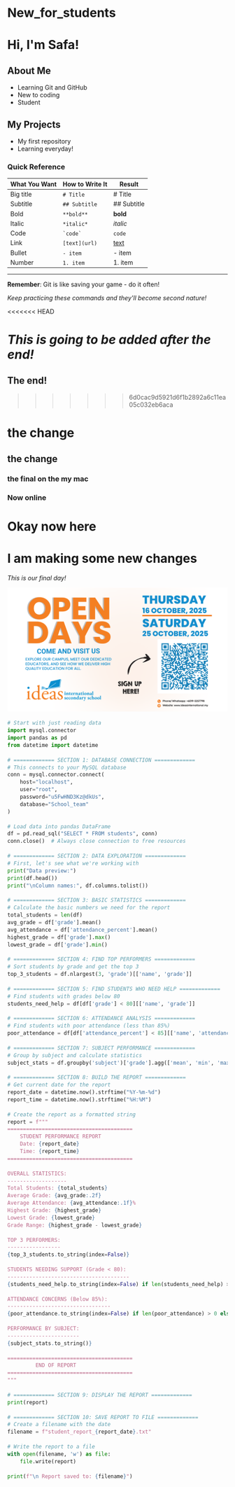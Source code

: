 # New_for_students

# Hi, I'm Safa!

## About Me
- Learning Git and GitHub
- New to coding
- Student

## My Projects
- My first repository
- Learning everyday!

### Quick Reference

| What You Want | How to Write It | Result |
|--------------|-----------------|--------|
| Big title | `# Title` | # Title |
| Subtitle | `## Subtitle` | ## Subtitle |
| Bold | `**bold**` | **bold** |
| Italic | `*italic*` | *italic* |
| Code | `` `code` `` | `code` |
| Link | `[text](url)` | [text](url) |
| Bullet | `- item` | - item |
| Number | `1. item` | 1. item |

---

**Remember**: Git is like saving your game - do it often!

*Keep practicing these commands and they'll become second nature!*

<<<<<<< HEAD

*This is going to be added after the end!*
=======
## The end!
>>>>>>> 6d0cac9d5921d6f1b2892a6c11ea05c032eb6aca

# the change

## the change

### the final on the my mac

### Now online 

# Okay now here

# I am making some new changes


*This is our final day!*



![The new picture I added](https://github.com/Safa-Saber/New_for_students/blob/main/OPEN%20DAYS.png)

``` python
# Start with just reading data
import mysql.connector
import pandas as pd
from datetime import datetime

# ============= SECTION 1: DATABASE CONNECTION =============
# This connects to your MySQL database
conn = mysql.connector.connect(
    host="localhost", 
    user="root",
    password="u5FwHND3Kz@dkUs", 
    database="School_team"
)

# Load data into pandas DataFrame
df = pd.read_sql("SELECT * FROM students", conn)
conn.close()  # Always close connection to free resources

# ============= SECTION 2: DATA EXPLORATION =============
# First, let's see what we're working with
print("Data preview:")
print(df.head())
print("\nColumn names:", df.columns.tolist())

# ============= SECTION 3: BASIC STATISTICS =============
# Calculate the basic numbers we need for the report
total_students = len(df)
avg_grade = df['grade'].mean()
avg_attendance = df['attendance_percent'].mean()
highest_grade = df['grade'].max()
lowest_grade = df['grade'].min()

# ============= SECTION 4: FIND TOP PERFORMERS =============
# Sort students by grade and get the top 3
top_3_students = df.nlargest(3, 'grade')[['name', 'grade']]

# ============= SECTION 5: FIND STUDENTS WHO NEED HELP =============
# Find students with grades below 80
students_need_help = df[df['grade'] < 80][['name', 'grade']]

# ============= SECTION 6: ATTENDANCE ANALYSIS =============
# Find students with poor attendance (less than 85%)
poor_attendance = df[df['attendance_percent'] < 85][['name', 'attendance_percent']]

# ============= SECTION 7: SUBJECT PERFORMANCE =============
# Group by subject and calculate statistics
subject_stats = df.groupby('subject')['grade'].agg(['mean', 'min', 'max', 'count']).round(2)

# ============= SECTION 8: BUILD THE REPORT =============
# Get current date for the report
report_date = datetime.now().strftime("%Y-%m-%d")
report_time = datetime.now().strftime("%H:%M")

# Create the report as a formatted string
report = f"""
========================================
    STUDENT PERFORMANCE REPORT
    Date: {report_date}
    Time: {report_time}
========================================

OVERALL STATISTICS:
-------------------
Total Students: {total_students}
Average Grade: {avg_grade:.2f}
Average Attendance: {avg_attendance:.1f}%
Highest Grade: {highest_grade}
Lowest Grade: {lowest_grade}
Grade Range: {highest_grade - lowest_grade}

TOP 3 PERFORMERS:
-----------------
{top_3_students.to_string(index=False)}

STUDENTS NEEDING SUPPORT (Grade < 80):
---------------------------------------
{students_need_help.to_string(index=False) if len(students_need_help) > 0 else "None - All students are performing well!"}

ATTENDANCE CONCERNS (Below 85%):
---------------------------------
{poor_attendance.to_string(index=False) if len(poor_attendance) > 0 else "None - All students have good attendance!"}

PERFORMANCE BY SUBJECT:
-----------------------
{subject_stats.to_string()}

========================================
         END OF REPORT
========================================
"""

# ============= SECTION 9: DISPLAY THE REPORT =============
print(report)

# ============= SECTION 10: SAVE REPORT TO FILE =============
# Create a filename with the date
filename = f"student_report_{report_date}.txt"

# Write the report to a file
with open(filename, 'w') as file:
    file.write(report)

print(f"\n Report saved to: {filename}")
```
